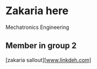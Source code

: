 # Zakaria here

Mechatronics Engineering

## Member in group 2

 [zakaria sallout][www.linkdeh.com]
